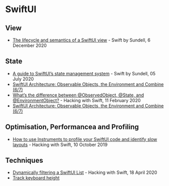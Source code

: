 # SwiftUI

## View
* [The lifecycle and semantics of a SwiftUI view](https://www.swiftbysundell.com/articles/the-lifecycle-and-semantics-of-a-swiftui-view/) - Swift by Sundell, 6 December 2020

## State
* [A guide to SwiftUI’s state management system](https://www.swiftbysundell.com/articles/swiftui-state-management-guide/) - Swift by Sundell, 05 July 2020
* [SwiftUI Architecture: Observable Objects, the Environment and Combine (6/7)](https://www.cometchat.com/tutorials/swiftui-architecture-observable-objects-the-environment-and-combine-6-7)
* [What’s the difference between @ObservedObject, @State, and @EnvironmentObject?](https://www.hackingwithswift.com/quick-start/swiftui/whats-the-difference-between-observedobject-state-and-environmentobject) - Hacking with Swift, 11 February 2020
* [SwiftUI Architecture: Observable Objects, the Environment and Combine (6/7)](https://www.cometchat.com/tutorials/swiftui-architecture-observable-objects-the-environment-and-combine-6-7)

## Optimisation, Performancea and Profiling
* [How to use Instruments to profile your SwiftUI code and identify slow layouts](https://www.hackingwithswift.com/quick-start/swiftui/how-to-use-instruments-to-profile-your-swiftui-code-and-identify-slow-layouts) - Hacking with Swift, 10 October 2019

## Techniques
* [Dynamically filtering a SwiftUI List](https://www.hackingwithswift.com/books/ios-swiftui/dynamically-filtering-a-swiftui-list) - Hacking with Swift, 18 April 2020
* [Track keyboard height](https://www.cometchat.com/tutorials/swiftui-architecture-observable-objects-the-environment-and-combine-6-7)